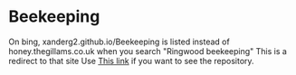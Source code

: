 # Beekeeping
On bing, xanderg2.github.io/Beekeeping is listed instead of honey.thegillams.co.uk when you search "Ringwood beekeeping" This is a redirect to that site
Use [This link](https://github.com/DaveBeekeeping/DaveBeekeeping.github.io) if you want to see the repository.
